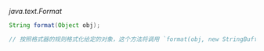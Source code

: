 *java.text.Format*
```java
String format(Object obj);

// 按照格式器的规则格式化给定的对象，这个方法将调用 `format(obj, new StringBuffer(), new FieldPosition(1)).toString()`

```